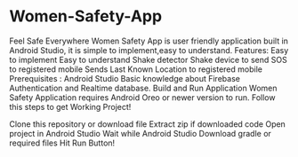 # Women-Safety-App
Feel Safe Everywhere
Women Safety App is user friendly application built in Android Studio, it is simple to implement,easy to understand.
Features:
Easy to implement
Easy to understand
Shake detector
Shake device to send SOS to registered mobile
Sends Last Known Location to registered mobile
Prerequisites :
Android Studio
Basic knowledge about Firebase Authentication and Realtime database.
Build and Run Application
Women Safety Application requires Android Oreo or newer version to run.
Follow this steps to get Working Project!

Clone this repository or download file
Extract zip if downloaded code
Open project in Android Studio
Wait while Android Studio Download gradle or required files
Hit Run Button!
